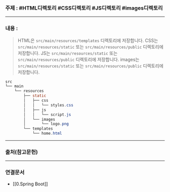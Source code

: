 ### 주제 : #HTML디렉토리 #CSS디렉토리 #JS디렉토리 #images디렉토리

___

### 내용 : 

> HTML은 `src/main/resources/templates` 디렉토리에 저장합니다.
> CSS는 `src/main/resources/static` 또는 `src/main/resources/public` 디렉토리에 저장합니다.
> JS는 `src/main/resources/static` 또는 `src/main/resources/public` 디렉토리에 저장합니다.
> images는 `src/main/resources/static` 또는 `src/main/resources/public` 디렉토리에 저장합니다.

``` java
src
└── main
    └── resources
        ├── static
        │   ├── css
        │   │   └── styles.css
        │   ├── js
        │   │   └── script.js
        │   └── images
        │       └── logo.png
        └── templates
            └── home.html

```

___

### 출처(참고문헌)

___

### 연결문서

- [[0.Spring Boot]]

